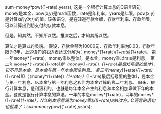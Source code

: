 sum=money*pow((1+rate),years);
这是一个银行计算本息的C语言语句。money是本金，pow(x,y)是math函数，rate是年利率，years是年限。pow(x,y)是计算x的y次方的值。该条语句，是在知道存款金额，存款年利率，存款年限，可以计算出到期支付的存款本息。

但是，知其然，不知所以然。推演之后，才知其所以然。

算法才是算式的灵魂。
  假设，存款金额为10000元，存款年利率为0.03，存款年限为3年，上述语句的右边表达式分解为：money*(1+rate)*(1+rate)*(1+rate)。
  第一年money*(1+rate)，money乘以整体1，是本金，money乘以rate是利息。
  第二年money*(1+rate)*(1+rate)即（money*(1+rate)）*(1+rate)最后括号里的整体1，它不再是本金，是本金与第一年本金所生利息。
  第三年money*(1+rate)*(1+rate)*(1+rate)即（（money*(1+rate)）*(1+rate)）*(1+rate)最后括号里的整体1，是本金与第一年利息、以本金与第一年利息之和作为本金计算的第二年利息。
  原来，银行计算本息，是利滚利的。也就是每年本金产生的利息和本金相加算做下年的本金。这就是银行计算本息的算法。一年的本息money*(1+rate)，两年的money*(1+rate)*(1+rate)，N年的本息推演为money乘以(1+rate)的N次方。C语言的语句也就成了：sum=money*pow((1+rate),years);
